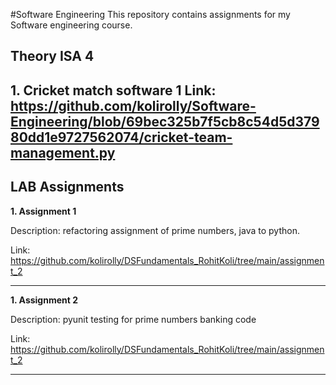 #Software Engineering
This repository contains assignments for my Software engineering course.

## Theory ISA 4

**1. Cricket match software 1**
Link: https://github.com/kolirolly/Software-Engineering/blob/69bec325b7f5cb8c54d5d37980dd1e9727562074/cricket-team-management.py
---

## LAB Assignments
**1. Assignment 1**

Description: refactoring assignment of prime numbers, java to python.

Link: https://github.com/kolirolly/DSFundamentals_RohitKoli/tree/main/assignment_2

---
**1. Assignment 2**

Description: pyunit testing for prime numbers banking code

Link: https://github.com/kolirolly/DSFundamentals_RohitKoli/tree/main/assignment_2

---
